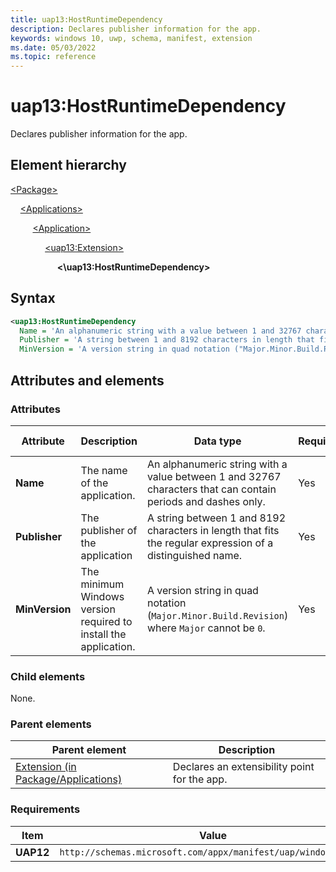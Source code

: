 ```yaml
---
title: uap13:HostRuntimeDependency
description: Declares publisher information for the app.
keywords: windows 10, uwp, schema, manifest, extension
ms.date: 05/03/2022
ms.topic: reference
---
```


# uap13:HostRuntimeDependency

Declares publisher information for the app.

## Element hierarchy

[\<Package\>](element-package.md)

&nbsp;&nbsp;&nbsp;&nbsp;[\<Applications\>](element-applications.md)

&nbsp;&nbsp;&nbsp;&nbsp; &nbsp;&nbsp;&nbsp;&nbsp;[\<Application\>](element-application.md)

&nbsp;&nbsp;&nbsp;&nbsp; &nbsp;&nbsp;&nbsp;&nbsp; &nbsp;&nbsp;&nbsp;&nbsp;[\<uap13:Extension\>](element-uap13-extension.md)

&nbsp;&nbsp;&nbsp;&nbsp; &nbsp;&nbsp;&nbsp;&nbsp; &nbsp;&nbsp;&nbsp;&nbsp; &nbsp;&nbsp;&nbsp;&nbsp;**<\uap13:HostRuntimeDependency\>**

## Syntax

```xml
<uap13:HostRuntimeDependency
  Name = 'An alphanumeric string with a value between 1 and 32767 characters that can contain periods and dashes only.'
  Publisher = 'A string between 1 and 8192 characters in length that fits the regular expression of a distinguished name.'
  MinVersion = 'A version string in quad notation ("Major.Minor.Build.Revision") where "Major" cannot be "0". />
```

## Attributes and elements

### Attributes

| Attribute | Description | Data type | Required | Default value |
|-|-|-|-|-|
| **Name** | The name of the application. | An alphanumeric string with a value between 1 and 32767 characters that can contain periods and dashes only. | Yes |  |
| **Publisher** | The publisher of the application | A string between 1 and 8192 characters in length that fits the regular expression of a distinguished name. | Yes |  |
| **MinVersion** | The minimum Windows version required to install the application. | A version string in quad notation (`Major.Minor.Build.Revision`) where `Major` cannot be `0`. | Yes |  |

### Child elements

None.

### Parent elements

| Parent element | Description |
|-|-|
| [Extension (in Package/Applications)](element-extension.md) | Declares an extensibility point for the app. |

### Requirements

| Item | Value |
|-|-|
| **UAP12** | `http://schemas.microsoft.com/appx/manifest/uap/windows/10/13` |

